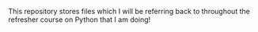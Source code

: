 This repository stores files which I will be referring back to
throughout the refresher course on Python that I am doing!
